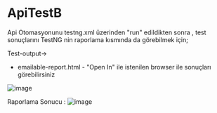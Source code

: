 # ApiTestB

Api Otomasyonunu testng.xml üzerinden "run" edildikten sonra , test sonuçlarını TestNG nin raporlama kısmında da görebilmek için; 

Test-output->
  - emailable-report.html - "Open In" ile istenilen browser ile sonuçları görebilirsiniz

![image](https://github.com/ic0204/ApiTestB/assets/14904764/6d2b4d4e-2fa2-4e63-a90b-b0e0e33b9f54)



Raporlama Sonucu : 
![image](https://github.com/ic0204/ApiTestB/assets/14904764/6f689ff0-f526-43e1-8a87-98e8d4fd207b)

